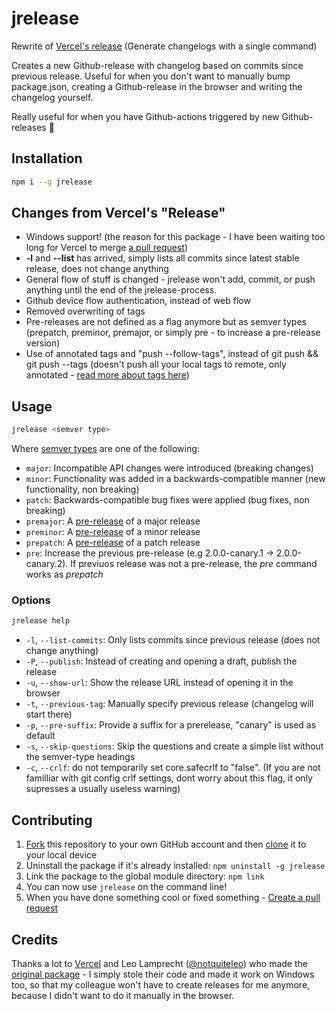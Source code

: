 # jrelease
Rewrite of [Vercel's release](https://github.com/vercel/release) (Generate changelogs with a single command)

Creates a new Github-release with changelog based on commits since previous release. Useful for when you don't want to manually bump package.json, creating a Github-release in the browser and writing the changelog yourself.

Really useful for when you have Github-actions triggered by new Github-releases :rocket:

## Installation
```bash
npm i --g jrelease
```

## Changes from Vercel's "Release"
- Windows support! (the reason for this package - I have been waiting too long for Vercel to merge [a pull request](https://github.com/vercel/release/pull/157))
- **-l** and **--list** has arrived, simply lists all commits since latest stable release, does not change anything
- General flow of stuff is changed - jrelease won't add, commit, or push anything until the end of the jrelease-process.
- Github device flow authentication, instead of web flow
- Removed overwriting of tags
- Pre-releases are not defined as a flag anymore but as semver types (prepatch, preminor, premajor, or simply pre - to increase a pre-release version)
- Use of annotated tags and "push --follow-tags", instead of git push && git push --tags (doesn't push all your local tags to remote, only annotated - [read more about tags here](https://git-scm.com/docs/git-tag))

## Usage
```bash
jrelease <semver type>
```
Where [semver types](https://semver.org) are one of the following:

-   `major`: Incompatible API changes were introduced (breaking changes)
-   `minor`: Functionality was added in a backwards-compatible manner (new functionality, non breaking)
-   `patch`: Backwards-compatible bug fixes were applied (bug fixes, non breaking)
-   `premajor`: A [pre-release](https://docs.github.com/en/repositories/releasing-projects-on-github/managing-releases-in-a-repository) of a major release
-   `preminor`: A [pre-release](https://docs.github.com/en/repositories/releasing-projects-on-github/managing-releases-in-a-repository) of a minor release
-   `prepatch`: A [pre-release](https://docs.github.com/en/repositories/releasing-projects-on-github/managing-releases-in-a-repository) of a patch release
-   `pre`: Increase the previous pre-release (e.g 2.0.0-canary.1 -> 2.0.0-canary.2). If previuos release was not a pre-release, the *pre* command works as *prepatch*

### Options
```bash
jrelease help
```
- `-l`, `--list-commits`: Only lists commits since previous release (does not change anything)
- `-P`, `--publish`: Instead of creating and opening a draft, publish the release
- `-u`, `--show-url`: Show the release URL instead of opening it in the browser
- `-t`, `--previous-tag`: Manually specify previous release (changelog will start there)
- `-p`, `--pre-suffix`: Provide a suffix for a prerelease, "canary" is used as default
- `-s`, `--skip-questions`: Skip the questions and create a simple list without the semver-type headings
- `-c`, `--crlf`: do not temporarily set core.safecrlf to "false". (If you are not familliar with git config crlf settings, dont worry about this flag, it only supresses a usually useless warning)

## Contributing

1. [Fork](https://help.github.com/articles/fork-a-repo/) this repository to your own GitHub account and then [clone](https://help.github.com/articles/cloning-a-repository/) it to your local device
2. Uninstall the package if it's already installed: `npm uninstall -g jrelease`
3. Link the package to the global module directory: `npm link`
4. You can now use `jrelease` on the command line!
5. When you have done something cool or fixed something - [Create a pull request](https://docs.github.com/en/pull-requests/collaborating-with-pull-requests/proposing-changes-to-your-work-with-pull-requests/creating-a-pull-request-from-a-fork)

## Credits

Thanks a lot to [Vercel](https://vercel.com/about) and Leo Lamprecht ([@notquiteleo](https://twitter.com/notquiteleo)) who made the [original package](https://github.com/vercel/release) - I simply stole their code and made it work on Windows too, so that my colleague won't have to create releases for me anymore, because I didn't want to do it manually in the browser.